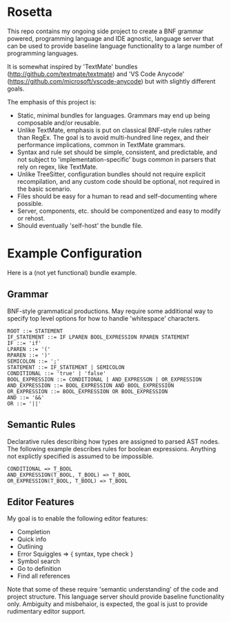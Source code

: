 # Rosetta

This repo contains my ongoing side project to create a BNF grammar powered, programming language and IDE agnostic, language server
that can be used to provide baseline language functionality to a large number of programming languages.

It is somewhat inspired by 'TextMate' bundles (http://github.com/textmate/textmate) and 'VS Code Anycode' (https://github.com/microsoft/vscode-anycode)
but with slightly different goals.

The emphasis of this project is:

- Static, minimal bundles for languages. Grammars may end up being composable and/or reusable.
- Unlike TextMate, emphasis is put on classical BNF-style rules rather than RegEx. The goal is to avoid multi-hundred
  line regex, and their performance implications, common in TextMate grammars.
- Syntax and rule set should be simple, consistent, and predictable, and not subject to 'implementation-specific' bugs
  common in parsers that rely on regex, like TextMate.
- Unlike TreeSitter, configuration bundles should not require explicit recompilation, and any custom code should be optional,
  not required in the basic scenario.
- Files should be easy for a human to read and self-documenting where possible.
- Server, components, etc. should be componentized and easy to modify or rehost.
- Should eventually 'self-host' the bundle file.

# Example Configuration

Here is a (not yet functional) bundle example.

## Grammar

BNF-style grammatical productions. May require some additional way to specify top level options
for how to handle 'whitespace' characters.

```
ROOT ::= STATEMENT
IF_STATEMENT ::= IF LPAREN BOOL_EXPRESSION RPAREN STATEMENT
IF ::= 'if'
LPAREN ::= '('
RPAREN ::= ')'
SEMICOLON ::= ';'
STATEMENT ::= IF_STATEMENT | SEMICOLON
CONDITIONAL ::= 'true' | 'false'
BOOL_EXPRESSION ::= CONDITIONAL | AND_EXPRESSON | OR_EXPRESSION
AND_EXPRESSION ::= BOOL_EXPRESSION AND BOOL_EXPRESSION
OR_EXPRESSION ::= BOOL_EXPRESSION OR BOOL_EXPRESSION
AND ::= '&&'
OR ::= '||'
```

## Semantic Rules

Declarative rules describing how types are assigned to parsed AST nodes. The following
example describes rules for boolean expressions. Anything not explictly specified is
assumed to be impossible.

```
CONDITIONAL => T_BOOL
AND_EXPRESSION(T_BOOL, T_BOOL) => T_BOOL
OR_EXPRESSION(T_BOOL, T_BOOL) => T_BOOL
```

## Editor Features

My goal is to enable the following editor features:

- Completion
- Quick info
- Outlining
- Error Squiggles => { syntax, type check }
- Symbol search
- Go to definition
- Find all references

Note that some of these require 'semantic understanding' of the code and project structure.
This language server should provide baseline functionality only. Ambiguity and misbehaior,
is expected, the goal is just to provide rudimentary editor support.
